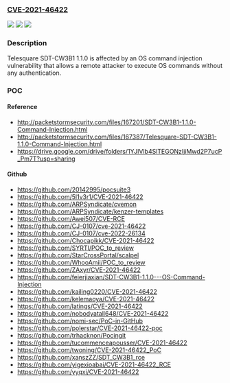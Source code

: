 ### [CVE-2021-46422](https://cve.mitre.org/cgi-bin/cvename.cgi?name=CVE-2021-46422)
![](https://img.shields.io/static/v1?label=Product&message=n%2Fa&color=blue)
![](https://img.shields.io/static/v1?label=Version&message=n%2Fa&color=blue)
![](https://img.shields.io/static/v1?label=Vulnerability&message=n%2Fa&color=brighgreen)

### Description

Telesquare SDT-CW3B1 1.1.0 is affected by an OS command injection vulnerability that allows a remote attacker to execute OS commands without any authentication.

### POC

#### Reference
- http://packetstormsecurity.com/files/167201/SDT-CW3B1-1.1.0-Command-Injection.html
- http://packetstormsecurity.com/files/167387/Telesquare-SDT-CW3B1-1.1.0-Command-Injection.html
- https://drive.google.com/drive/folders/1YJlVlb4SlTEGONzIjiMwd2P7ucP_Pm7T?usp=sharing

#### Github
- https://github.com/20142995/pocsuite3
- https://github.com/5l1v3r1/CVE-2021-46422
- https://github.com/ARPSyndicate/cvemon
- https://github.com/ARPSyndicate/kenzer-templates
- https://github.com/Awei507/CVE-RCE
- https://github.com/CJ-0107/cve-2021-46422
- https://github.com/CJ-0107/cve-2022-26134
- https://github.com/Chocapikk/CVE-2021-46422
- https://github.com/SYRTI/POC_to_review
- https://github.com/StarCrossPortal/scalpel
- https://github.com/WhooAmii/POC_to_review
- https://github.com/ZAxyr/CVE-2021-46422
- https://github.com/feierjiaxian/SDT-CW3B1-1.1.0---OS-Command-Injection
- https://github.com/kailing0220/CVE-2021-46422
- https://github.com/kelemaoya/CVE-2021-46422
- https://github.com/latings/CVE-2021-46422
- https://github.com/nobodyatall648/CVE-2021-46422
- https://github.com/nomi-sec/PoC-in-GitHub
- https://github.com/polerstar/CVE-2021-46422-poc
- https://github.com/trhacknon/Pocingit
- https://github.com/tucommenceapousser/CVE-2021-46422
- https://github.com/twoning/CVE-2021-46422_PoC
- https://github.com/xanszZZ/SDT_CW3B1_rce
- https://github.com/yigexioabai/CVE-2021-46422_RCE
- https://github.com/yyqxi/CVE-2021-46422

